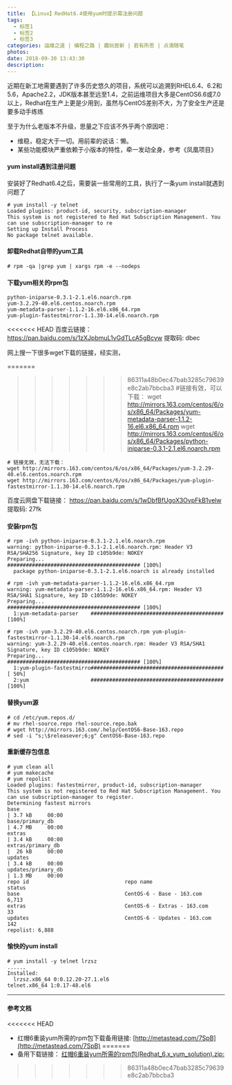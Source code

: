 ```yaml
---
title: 【Linux】RedHat6.4使用yum时提示需注册问题
tags:
  - 标签1
  - 标签2
  - 标签3
categories: 运维之道 | 编程之路 | 趣玩尝新 | 若有所思 | 点滴随笔
photos: 
date: 2018-09-30 13:43:30
description:
---
```


近期在新工地需要遇到了许多历史悠久的项目，系统可以追溯到RHEL6.4、6.2和5.6，Apache2.2，JDK版本甚至远至1.4，之前运维项目大多是CentOS6.6或7.0以上，Redhat在生产上更是少用到，虽然与CentOS差别不大，为了安全生产还是要多动手练练

至于为什么老版本不升级，思量之下应该不外乎两个原因吧：

* 维稳，稳定大于一切。用前辈的说话：懒。
* 某些功能模块严重依赖于小版本的特性，牵一发动全身，参考《凤凰项目》

#### yum install遇到注册问题

安装好了Redhat6.4之后，需要装一些常用的工具，执行了一条yum install就遇到问题了

    # yum install -y telnet
    Loaded plugins: product-id, security, subscription-manager
    This system is not registered to Red Hat Subscription Management. You can use subscription-manager to re
    Setting up Install Process
    No package telnet available.

<!--more-->

#### 卸载Redhat自带的yum工具

    # rpm -qa |grep yum | xargs rpm -e --nodeps

#### 下载yum相关的rpm包

    python-iniparse-0.3.1-2.1.el6.noarch.rpm
    yum-3.2.29-40.el6.centos.noarch.rpm
    yum-metadata-parser-1.1.2-16.el6.x86_64.rpm
    yum-plugin-fastestmirror-1.1.30-14.el6.noarch.rpm


<<<<<<< HEAD
百度云链接： https://pan.baidu.com/s/1zXJpbmuL1vGdTLcA5gBcyw 提取码: dbec

网上搜一下很多wget下载的链接，经实测，

=======
>>>>>>> 86311a48b0ec47bab3285c79639e8c2ab7bbcba3
    #链接有效，可以下载：
    wget http://mirrors.163.com/centos/6/os/x86_64/Packages/yum-metadata-parser-1.1.2-16.el6.x86_64.rpm
    wget http://mirrors.163.com/centos/6/os/x86_64/Packages/python-iniparse-0.3.1-2.1.el6.noarch.rpm


    # 链接无效，无法下载：
    wget http://mirrors.163.com/centos/6/os/x86_64/Packages/yum-3.2.29-40.el6.centos.noarch.rpm
    wget http://mirrors.163.com/centos/6/os/x86_64/Packages/yum-plugin-fastestmirror-1.1.30-14.el6.noarch.rpm

百度云网盘下载链接： https://pan.baidu.com/s/1wDbfBfUgoX3OvpFkB1velw 提取码: 27fk 

#### 安装rpm包

    # rpm -ivh python-iniparse-0.3.1-2.1.el6.noarch.rpm 
    warning: python-iniparse-0.3.1-2.1.el6.noarch.rpm: Header V3 RSA/SHA256 Signature, key ID c105b9de: NOKEY
    Preparing...                ########################################### [100%]
      package python-iniparse-0.3.1-2.1.el6.noarch is already installed

    # rpm -ivh yum-metadata-parser-1.1.2-16.el6.x86_64.rpm 
    warning: yum-metadata-parser-1.1.2-16.el6.x86_64.rpm: Header V3 RSA/SHA1 Signature, key ID c105b9de: NOKEY
    Preparing...                ########################################### [100%]
      1:yum-metadata-parser    ########################################### [100%]

    # rpm -ivh yum-3.2.29-40.el6.centos.noarch.rpm yum-plugin-fastestmirror-1.1.30-14.el6.noarch.rpm 
    warning: yum-3.2.29-40.el6.centos.noarch.rpm: Header V3 RSA/SHA1 Signature, key ID c105b9de: NOKEY
    Preparing...                ########################################### [100%]
      1:yum-plugin-fastestmirro########################################### [ 50%]
      2:yum                    ########################################### [100%]

#### 替换yum源

    # cd /etc/yum.repos.d/
    # mv rhel-source.repo rhel-source.repo.bak
    # wget http://mirrors.163.com/.help/CentOS6-Base-163.repo
    # sed -i "s;\$releasever;6;g" CentOS6-Base-163.repo

#### 重新缓存包信息

    # yum clean all
    # yum makecache
    # yum repolist
    Loaded plugins: fastestmirror, product-id, subscription-manager
    This system is not registered to Red Hat Subscription Management. You can use subscription-manager to register.
    Determining fastest mirrors
    base                                                                            | 3.7 kB     00:00     
    base/primary_db                                                                 | 4.7 MB     00:00     
    extras                                                                          | 3.4 kB     00:00     
    extras/primary_db                                                               |  26 kB     00:00     
    updates                                                                         | 3.4 kB     00:00     
    updates/primary_db                                                              | 1.3 MB     00:00     
    repo id                               repo name                                                  status
    base                                  CentOS-6 - Base - 163.com                                  6,713
    extras                                CentOS-6 - Extras - 163.com                                   33
    updates                               CentOS-6 - Updates - 163.com                                 142
    repolist: 6,888

#### 愉快的yum install

    # yum install -y telnet lrzsz
    ......
    Installed:
      lrzsz.x86_64 0:0.12.20-27.1.el6                                                                           telnet.x86_64 1:0.17-48.el6       

---

#### 参考文档

<<<<<<< HEAD
* 红帽6重装yum所需的rpm包下载备用链接: [http://metastead.com/7SpB](http://metastead.com/7SpB)
=======
* 备用下载链接： [红帽6重装yum所需的rpm包(Redhat_6.x_yum_solution).zip:](http://metastead.com/7SpB)
>>>>>>> 86311a48b0ec47bab3285c79639e8c2ab7bbcba3
